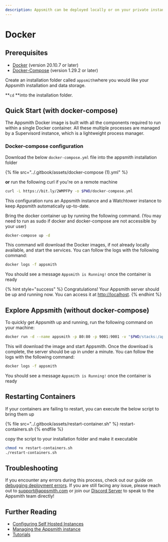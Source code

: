 ```yaml
---
description: Appsmith can be deployed locally or on your private instance using Docker
---
```


# Docker

## Prerequisites

* [Docker](https://docs.docker.com/get-docker/) (version 20.10.7 or later)
* [Docker-Compose](https://docs.docker.com/compose/install/) (version 1.29.2 or later)

Create an installation folder called `appsmith`where you would like your Appsmith installation and data storage.

**`cd` **into the installation folder.

## Quick Start (with docker-compose)

The Appsmith Docker image is built with all the components required to run within a single Docker container. All these multiple processes are managed by a Supervisord instance, which is a lightweight process manager.

### Docker-compose configuration

Download the below `docker-compose.yml` file into the appsmith installation folder

{% file src="../.gitbook/assets/docker-compose (1).yml" %}

**or** run the following curl if you're on a remote machine

```bash
curl -L https://bit.ly/2WMPFPy -o $PWD/docker-compose.yml
```

This configuration runs an Appsmith instance and a Watchtower instance to keep Appsmith automatically up-to-date.

Bring the docker container up by running the following command. (You may need to run as sudo if docker and docker-compose are not accessible by your user)

```bash
docker-compose up -d
```

This command will download the Docker images, if not already locally available, and start the services. You can follow the logs with the following command:

```bash
docker logs -f appsmith
```

You should see a message `Appsmith is Running!` once the container is ready

{% hint style="success" %}
Congratulations! Your Appsmith server should be up and running now. You can access it at [http://localhost](http://localhost).
{% endhint %}

## Explore Appsmith (without docker-compose)

To quickly get Appsmith up and running, run the following command on your machine:

```bash
docker run -d --name appsmith -p 80:80 -p 9001:9001 -v "$PWD/stacks:/appsmith-stacks" appsmith/appsmith-ce
```

This will download the image and start Appsmith. Once the download is complete, the server should be up in under a minute. You can follow the logs with the following command:

```bash
docker logs -f appsmith
```

You should see a message `Appsmith is Running!` once the container is ready

## Restarting Containers

If your containers are failing to restart, you can execute the below script to bring them up

{% file src="../.gitbook/assets/restart-container.sh" %}
restart-containers.sh
{% endfile %}

copy the script to your installation folder and make it executable

```bash
chmod +x restart-containers.sh
./restart-containers.sh
```

## Troubleshooting

If you encounter any errors during this process, check out our guide on [debugging deployment errors](../troubleshooting-guide/deployment-errors.md). If you are still facing any issue, please reach out to [support@appsmith.com](mailto:support@appsmith.com) or join our [Discord Server](https://discord.com/invite/rBTTVJp) to speak to the Appsmith team directly!

## Further Reading

* [Configuring Self Hosted Instances](instance-configuration/#configuring-docker-installations)
* [Managing the Appsmith instance](instance-management.md)
* [Tutorials](../tutorials/)
